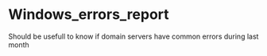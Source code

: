 # Windows_errors_report
 Should be usefull to know if domain servers have common errors during last month
